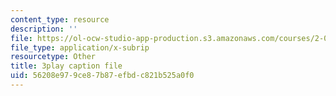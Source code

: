 ```yaml
---
content_type: resource
description: ''
file: https://ol-ocw-studio-app-production.s3.amazonaws.com/courses/2-003sc-engineering-dynamics-fall-2011/56208e979ce87b87efbdc821b525a0f0_cd8lDtAtJbE.srt
file_type: application/x-subrip
resourcetype: Other
title: 3play caption file
uid: 56208e97-9ce8-7b87-efbd-c821b525a0f0
---
```

